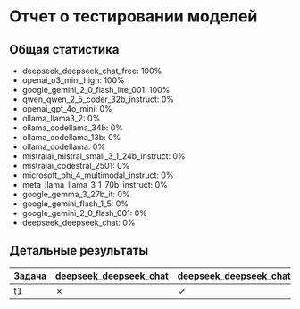 # Отчет о тестировании моделей

## Общая статистика

- deepseek_deepseek_chat_free: 100%
- openai_o3_mini_high: 100%
- google_gemini_2_0_flash_lite_001: 100%
- qwen_qwen_2_5_coder_32b_instruct: 0%
- openai_gpt_4o_mini: 0%
- ollama_llama3_2: 0%
- ollama_codellama_34b: 0%
- ollama_codellama_13b: 0%
- ollama_codellama: 0%
- mistralai_mistral_small_3_1_24b_instruct: 0%
- mistralai_codestral_2501: 0%
- microsoft_phi_4_multimodal_instruct: 0%
- meta_llama_llama_3_1_70b_instruct: 0%
- google_gemma_3_27b_it: 0%
- google_gemini_flash_1_5: 0%
- google_gemini_2_0_flash_001: 0%
- deepseek_deepseek_chat: 0%

## Детальные результаты

| Задача | deepseek_deepseek_chat | deepseek_deepseek_chat_free | google_gemini_2_0_flash_001 | google_gemini_2_0_flash_lite_001 | google_gemini_flash_1_5 | google_gemma_3_27b_it | meta_llama_llama_3_1_70b_instruct | microsoft_phi_4_multimodal_instruct | mistralai_codestral_2501 | mistralai_mistral_small_3_1_24b_instruct | ollama_codellama | ollama_codellama_13b | ollama_codellama_34b | ollama_llama3_2 | openai_gpt_4o_mini | openai_o3_mini_high | qwen_qwen_2_5_coder_32b_instruct |
|--------|--------|--------|--------|--------|--------|--------|--------|--------|--------|--------|--------|--------|--------|--------|--------|--------|--------|
| t1 | ✗ | ✓ | ✗ | ✓ | ✗ | ✗ | ✗ | ✗ | ✗ | ✗ | ✗ | ✗ | ✗ | ✗ | ✗ | ✓ | ✗ |
